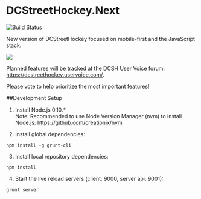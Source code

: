 DCStreetHockey.Next
===================

[![Build Status](https://circleci.com/gh/DannyDouglass/DCStreetHockey.Next.png?circle-token=:circle-token)](https://circleci.com/gh/DannyDouglass/DCStreetHockey.Next)

New version of DCStreetHockey focused on mobile-first and the JavaScript stack.  

<img src="https://raw.github.com/DannyDouglass/DCStreetHockey.Next/master/app/images/preview.png" />

Planned features will be tracked at the DCSH User Voice forum: https://dcstreethockey.uservoice.com/.

Please vote to help prioritize the most important features!

##Development Setup

1. Install Node.js 0.10.*   
   Note: Recommended to use Node Version Manager (nvm) to install Node.js: https://github.com/creationix/nvm

2. Install global dependencies:
  
  ```
  npm install -g grunt-cli
  ```
3. Install local repository dependencies:
 
  ```
  npm install
  ```
4. Start the live reload servers (client: 9000, server api: 9001):
  ```
  grunt server
  ```
